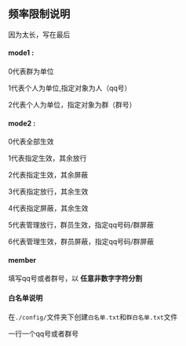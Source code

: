 ## 频率限制说明
因为太长，写在最后

#### mode1 :

0代表群为单位

1代表个人为单位,指定对象为人（qq号）

2代表个人为单位，指定对象为群（群号）

#### mode2 :

0代表全部生效

1代表指定生效，其余放行

2代表指定生效，其余屏蔽

3代表指定放行，其余生效

4代表指定屏蔽，其余生效

5代表管理放行，群员生效，指定qq号码/群屏蔽

6代表管理生效，群员屏蔽，指定qq号码/群屏蔽

#### member
填写qq号或者群号，以 **任意非数字字符分割**

#### 白名单说明
在`./config/`文件夹下创建`白名单.txt`和`群白名单.txt`文件

一行一个qq号或者群号